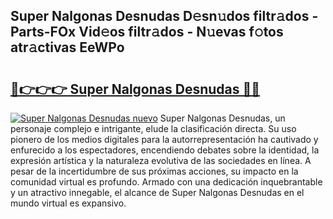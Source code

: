 ## Super Nalgonas Desnudas D𝚎sn𝚞dos filtr𝚊dos - Parts-FOx Vid𝚎os filtr𝚊dos - N𝚞evas f𝚘tos atr𝚊ctivas EeWPo

# <h2><a href="http://mbapyb.tromn.icu/?c=Super+Nalgonas+Desnudas">🔗👉👉👉 Super Nalgonas Desnudas 🔗🔗</a></h2>

[![Super Nalgonas Desnudas nuevo](https://i.imgur.com/pEAQMta.gif)](http://mbapyb.tromn.icu/?c=Super+Nalgonas+Desnudas)
Super Nalgonas Desnudas, un personaje complejo e intrigante, elude la clasificación directa. Su uso pionero de los medios digitales para la autorrepresentación ha cautivado y enfurecido a los espectadores, encendiendo debates sobre la identidad, la expresión artística y la naturaleza evolutiva de las sociedades en línea. A pesar de la incertidumbre de sus próximas acciones, su impacto en la comunidad virtual es profundo. Armado con una dedicación inquebrantable y un atractivo innegable, el alcance de Super Nalgonas Desnudas en el mundo virtual es expansivo.
